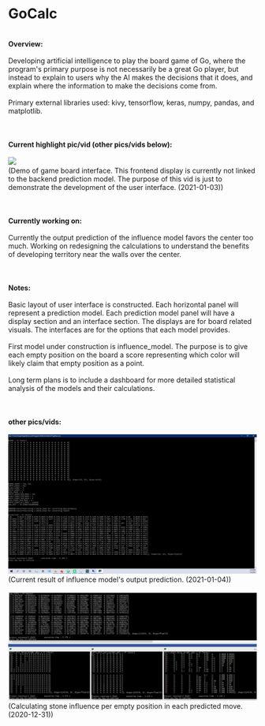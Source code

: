 # GoCalc
\
**Overview:**\
\
Developing artificial intelligence to play the board game of Go, where the program's primary purpose is not necessarily be a great Go player, but instead to explain to users why the AI makes the decisions that it does, and explain where the information to make the decisions come from.\
\
Primary external libraries used:  kivy, tensorflow, keras, numpy, pandas, and matplotlib.\
\
\
\
**Current highlight pic/vid (other pics/vids below):**\
\
![](readme_vid01.gif)\
(Demo of game board interface.  This frontend display is currently not linked to the backend prediction model.  The purpose of this vid is just to demonstrate the development of the user interface.  (2021-01-03))\
\
\
\
**Currently working on:**\
\
Currently the output prediction of the influence model favors the center too much.  Working on redesigning the calculations to understand the benefits of developing territory near the walls over the center.\
\
\
\
**Notes:**\
\
Basic layout of user interface is constructed.  Each horizontal panel will represent a prediction model.  Each prediction model panel will have a display section and an interface section.  The displays are for board related visuals.  The interfaces are for the options that each model provides.\
\
First model under construction is influence_model.  The purpose is to give each empty position on the board a score representing which color will likely claim that empty position as a point.\
\
Long term plans is to include a dashboard for more detailed statistical analysis of the models and their calculations.\
\
\
\
**other pics/vids:**\
\
![](readme_pic02.png)\
(Current result of influence model's output prediction.  (2021-01-04))\
\
![](readme_pic01.PNG)\
(Calculating stone influence per empty position in each predicted move.  (2020-12-31))